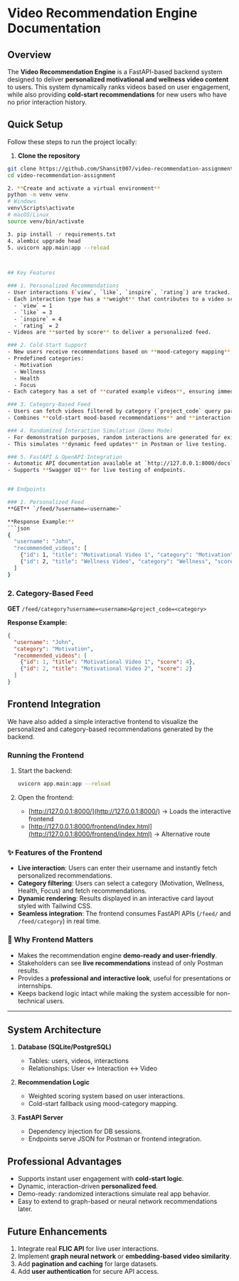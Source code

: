 # Video Recommendation Engine Documentation

## Overview
The **Video Recommendation Engine** is a FastAPI-based backend system designed to deliver **personalized motivational and wellness video content** to users. This system dynamically ranks videos based on user engagement, while also providing **cold-start recommendations** for new users who have no prior interaction history.

## Quick Setup

Follow these steps to run the project locally:

1. **Clone the repository**  
```bash
git clone https://github.com/Shansit007/video-recommendation-assignment.git
cd video-recommendation-assignment

2. **Create and activate a virtual environment**
python -m venv venv
# Windows
venv\Scripts\activate
# macOS/Linux
source venv/bin/activate

3. pip install -r requirements.txt
4. alembic upgrade head
5. uvicorn app.main:app --reload



## Key Features

### 1. Personalized Recommendations
- User interactions (`view`, `like`, `inspire`, `rating`) are tracked.
- Each interaction type has a **weight** that contributes to a video score:
  - `view` = 1  
  - `like` = 3  
  - `inspire` = 4  
  - `rating` = 2  
- Videos are **sorted by score** to deliver a personalized feed.

### 2. Cold-Start Support
- New users receive recommendations based on **mood-category mapping**, even before any interaction.
- Predefined categories:
  - Motivation
  - Wellness
  - Health
  - Focus
- Each category has a set of **curated example videos**, ensuring immediate engagement.

### 3. Category-Based Feed
- Users can fetch videos filtered by category (`project_code` query parameter).
- Combines **cold-start mood-based recommendations** and **interaction-weighted scores**.

### 4. Randomized Interaction Simulation (Demo Mode)
- For demonstration purposes, random interactions are generated for existing users.
- This simulates **dynamic feed updates** in Postman or live testing.

### 5. FastAPI & OpenAPI Integration
- Automatic API documentation available at `http://127.0.0.1:8000/docs`.
- Supports **Swagger UI** for live testing of endpoints.


## Endpoints

### 1. Personalized Feed
**GET** `/feed/?username=<username>`

**Response Example:**
```json
{
  "username": "John",
  "recommended_videos": [
    {"id": 1, "title": "Motivational Video 1", "category": "Motivation", "score": 4},
    {"id": 2, "title": "Wellness Video", "category": "Wellness", "score": 2}
  ]
}
````

### 2. Category-Based Feed

**GET** `/feed/category?username=<username>&project_code=<category>`

**Response Example:**

```json
{
  "username": "John",
  "category": "Motivation",
  "recommended_videos": [
    {"id": 1, "title": "Motivational Video 1", "score": 4},
    {"id": 2, "title": "Motivational Video 2", "score": 2}
  ]
}
```
## Frontend Integration

We have also added a simple interactive frontend to visualize the personalized and category-based recommendations generated by the backend.

### Running the Frontend

1. Start the backend:

   ```bash
   uvicorn app.main:app --reload
   ```
2. Open the frontend:

   * [http://127.0.0.1:8000/](http://127.0.0.1:8000/) → Loads the interactive frontend
   * [http://127.0.0.1:8000/frontend/index.html](http://127.0.0.1:8000/frontend/index.html) → Alternative route

### ✨ Features of the Frontend

* **Live interaction**: Users can enter their username and instantly fetch personalized recommendations.
* **Category filtering**: Users can select a category (Motivation, Wellness, Health, Focus) and fetch recommendations.
* **Dynamic rendering**: Results displayed in an interactive card layout styled with Tailwind CSS.
* **Seamless integration**: The frontend consumes FastAPI APIs (`/feed/` and `/feed/category`) in real time.

### 🎯 Why Frontend Matters

* Makes the recommendation engine **demo-ready and user-friendly**.
* Stakeholders can see **live recommendations** instead of only Postman results.
* Provides a **professional and interactive look**, useful for presentations or internships.
* Keeps backend logic intact while making the system accessible for non-technical users.

---

## System Architecture

1. **Database (SQLite/PostgreSQL)**

   * Tables: users, videos, interactions
   * Relationships: User ↔ Interaction ↔ Video

2. **Recommendation Logic**

   * Weighted scoring system based on user interactions.
   * Cold-start fallback using mood-category mapping.

3. **FastAPI Server**

   * Dependency injection for DB sessions.
   * Endpoints serve JSON for Postman or frontend integration.


## Professional Advantages

* Supports instant user engagement with **cold-start logic**.
* Dynamic, interaction-driven **personalized feed**.
* Demo-ready: randomized interactions simulate real app behavior.
* Easy to extend to graph-based or neural network recommendations later.


## Future Enhancements

1. Integrate real **FLIC API** for live user interactions.
2. Implement **graph neural network** or **embedding-based video similarity**.
3. Add **pagination and caching** for large datasets.
4. Add **user authentication** for secure API access.


